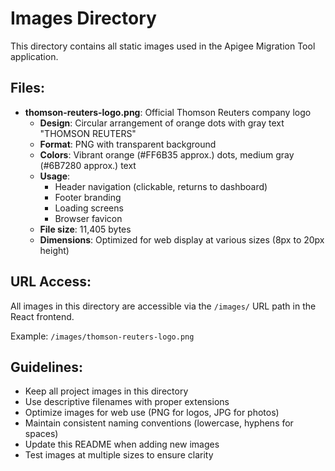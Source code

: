 # Images Directory

This directory contains all static images used in the Apigee Migration Tool application.

## Files:

- **thomson-reuters-logo.png**: Official Thomson Reuters company logo
  - **Design**: Circular arrangement of orange dots with gray text "THOMSON REUTERS"
  - **Format**: PNG with transparent background
  - **Colors**: Vibrant orange (#FF6B35 approx.) dots, medium gray (#6B7280 approx.) text
  - **Usage**: 
    - Header navigation (clickable, returns to dashboard)
    - Footer branding
    - Loading screens 
    - Browser favicon
  - **File size**: 11,405 bytes
  - **Dimensions**: Optimized for web display at various sizes (8px to 20px height)

## URL Access:

All images in this directory are accessible via the `/images/` URL path in the React frontend.

Example: `/images/thomson-reuters-logo.png`

## Guidelines:

- Keep all project images in this directory
- Use descriptive filenames with proper extensions
- Optimize images for web use (PNG for logos, JPG for photos)
- Maintain consistent naming conventions (lowercase, hyphens for spaces)
- Update this README when adding new images
- Test images at multiple sizes to ensure clarity